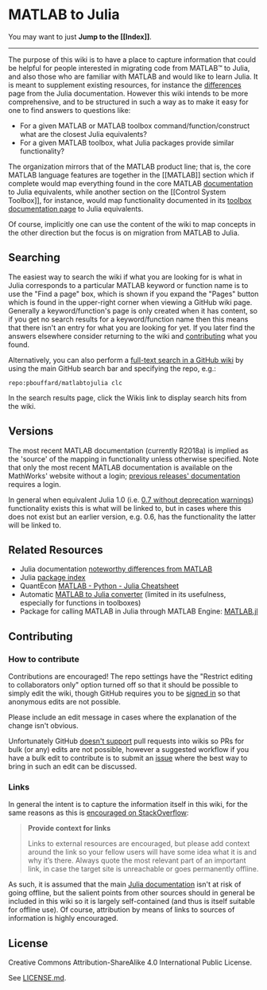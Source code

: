 # MATLAB to Julia

You may want to just **Jump to the [[Index]]**.

***

The purpose of this wiki is to have a place to capture information that could be helpful for people interested in migrating code from MATLAB™ to Julia, and also those who are familiar with MATLAB and would like to learn Julia. It is meant to supplement existing resources, for instance the [differences](https://docs.julialang.org/en/latest/manual/noteworthy-differences/#Noteworthy-differences-from-MATLAB-1) page from the Julia documentation. However this wiki intends to be more comprehensive, and to be structured in such a way as to make it easy for one to find answers to questions like:

* For a given MATLAB or MATLAB toolbox command/function/construct what are the closest Julia equivalents?
* For a given MATLAB toolbox, what Julia packages provide similar functionality?

The organization mirrors that of the MATLAB product line; that is, the core MATLAB language features are together in the [[MATLAB]] section which if complete would map everything found in the core MATLAB [documentation](https://www.mathworks.com/help/matlab/index.html) to Julia equivalents, while another section on the [[Control System Toolbox]], for instance, would map functionality documented in its [toolbox documentation page](https://www.mathworks.com/help/control/index.html) to Julia equivalents.

Of course, implicitly one can use the content of the wiki to map concepts in the other direction but the focus is on migration from MATLAB to Julia.

## Searching
The easiest way to search the wiki if what you are looking for is what in Julia corresponds to a particular MATLAB keyword or function name is to use the "Find a page" box, which is shown if you expand the "Pages" button which is found in the upper-right corner when viewing a GitHub wiki page. Generally a keyword/function's page is only created when it has content, so if you get no search results for a keyword/function name then this means that there isn't an entry for what you are looking for yet. If you later find the answers elsewhere consider returning to the wiki and [contributing](#Contributing) what you found.

Alternatively, you can also perform a [full-text search in a GitHub wiki](https://blog.github.com/2016-08-08-search-wiki-pages/) by using the main GitHub search bar and specifying the repo, e.g.:

`repo:pbouffard/matlabtojulia clc`

In the search results page, click the Wikis link to display search hits from the wiki.

## Versions
The most recent MATLAB documentation (currently R2018a) is implied as the 'source' of the mapping in functionality unless otherwise specified. Note that only the most recent MATLAB documentation is available on the MathWorks' website without a login; [previous releases' documentation](https://www.mathworks.com/help/doc-archives.html) requires a login.

In general when equivalent Julia 1.0 (i.e. [0.7 without deprecation warnings](https://discourse.julialang.org/t/what-is-julia-0-7-how-does-it-relate-to-1-0/9994)) functionality exists this is what will be linked to, but in cases where this does not exist but an earlier version, e.g. 0.6, has the functionality the latter will be linked to.

## Related Resources

* Julia documentation [noteworthy differences from MATLAB](https://docs.julialang.org/en/latest/manual/noteworthy-differences/#Noteworthy-differences-from-MATLAB-1)
* Julia [package index](https://pkg.julialang.org/)
* QuantEcon [MATLAB - Python - Julia Cheatsheet](https://cheatsheets.quantecon.org/)
* Automatic [MATLAB to Julia converter](http://sciencecow.mit.edu/matlab-to-julia/) (limited in its usefulness, especially for functions in toolboxes)
* Package for calling MATLAB in Julia through MATLAB Engine: [MATLAB.jl](https://github.com/JuliaInterop/MATLAB.jl)

## Contributing

### How to contribute
Contributions are encouraged! The repo settings have the "Restrict editing to collaborators only" option turned off so that it should be possible to simply edit the wiki, though GitHub requires you to be [signed in](https://github.com/login?return_to=%2Fpbouffard%2Fmatlabtojulia%2Fwiki) so that anonymous edits are not possible. 

Please include an edit message in cases where the explanation of the change isn't obvious.

Unfortunately GitHub [doesn't support](https://github.com/gollum/gollum/issues/265) pull requests into wikis so PRs for bulk (or any) edits are not possible, however a suggested workflow if you have a bulk edit to contribute is to submit an [issue](https://github.com/pbouffard/matlabtojulia/issues) where the best way to bring in such an edit can be discussed.

### Links
In general the intent is to capture the information itself in this wiki, for the same reasons as this is [encouraged on StackOverflow](https://stackoverflow.com/help/how-to-answer):

> **Provide context for links**
>
> Links to external resources are encouraged, but please add context around the link so your fellow users will have some idea what it is and why it’s there. Always quote the most relevant part of an important link, in case the target site is unreachable or goes permanently offline.

As such, it is assumed that the main [Julia documentation](https://docs.julialang.org) isn't at risk of going offline, but the salient points from other sources should in general be included in this wiki so it is largely self-contained (and thus is itself suitable for offline use). Of course, attribution by means of links to sources of information is highly encouraged.


## License
Creative Commons Attribution-ShareAlike 4.0 International Public License.

See [LICENSE.md](https://github.com/pbouffard/matlabtojulia/blob/master/LICENSE.md).